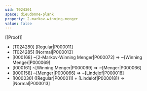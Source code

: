 ```yaml
---
uid: T024301
space: dieudonne-plank
property: 2-markov-winning-menger
value: false
---
```

[[Proof]]

* [T024280] [Regular|P000011]
* [T024285] [Normal|P000013]
* [I000168] ~[2-Markov-Winning Menger|P000072] => ~[Winning Menger|P000069]
* [I000161] ~[Winning Menger|P000069] => ~[Menger|P000066]
* [I000158] ~[Menger|P000066] => ~[Lindelof|P000018]
* [I000030] ([Regular|P000011] + [Lindelof|P000018]) => [Normal|P000013]

